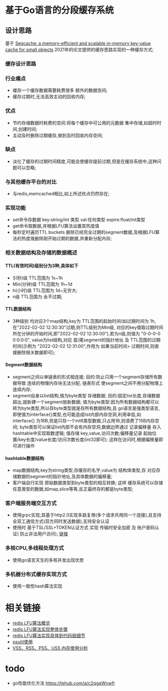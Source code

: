 # 基于Go语言的分段缓存系统

## 设计思路

基于 [Segcache: a memory-efficient and scalable in-memory key-value cache for small objects](https://www.usenix.org/system/files/nsdi21-yang.pdf)
2021年的论文提供的缓存思路实现的一种缓存方式;

### 缓存设计思路

### 行业痛点

* 缓存一个缓存数据需要耗费很多 额外的数据空间;
* 缓存过期时,无法高效主动的回收内存;

### 优点

* 节约存储数据时耗费的空间:将每个缓存中可公用的元数据 集中存储,如超时时间,创建时间;
* 主动及时删除过期缓存,做到及时回收内存空间;

### 缺点

* 淡化了缓存的过期时间精度,可能会使缓存提前过期,但是在缓存系统中,这种问题可以忽略;

### 与其他缓存平台的对比

* 与redis,memcached相比,如上所述优点仍然存在;

### 实现功能

* set命令存数据 key:string/int 类型 val:任何类型 expire:float/int类型
* get命令取数据,并根据LFU算法设置其热度值
* 每秒定时遍历TTL buckets 删除已经完全过期的segment数据,及根据LFU算法的热度值删除刚开始过期的数据,并重新分配内存;

### 相关数据结构及存储的数据概述

#### TTL(有效时间)级别分为3种,具体如下

* S(秒)级 TTL范围为 1s~1h
* Min(分钟)级 TTL范围为 1h~1d
* h(小时)级 TTL范围为 1d~无穷大;
* n级 TTL范围为 永不过期;

#### TTL数据结构

* 3种级别 均对应3个map结构,key为 TTL范围的起始时间(如过期时间为 1h,在"2022-02-02 12:30:30"过期,则TTL级别为Min级,
  对应的key值取过期时间所在分钟的开始时间,即"2022-02-02 12:30:00"),若为n级,则值为 "0-0-0-0 0:0:0:0",
  value为list结构,对应 首/尾segment的指针地址 及 TTL范围的过期时间(示例为 "2022-02-02 12:31:00",作用为 如果当前时间>
  过期时间,则直接删除相关数据即可);

#### Segment数据结构

* segment之间以单链表的形式相连接; 目的:防止只用一个segment存储所有数据导致 连续的物理内存块无法分配;
  链表形式 使segment之间不用分配物理上连续内存;
* segment自身以list结构,值为byte类型 存储数据; 目的:固定list长度,存储数据超出,就新建一个segment放新数据;
  值为byte类型:因为所有数据结构都可以转为byte类型,所以存byte类型就是存所有数据结构,且
  go语言是强类型语言,即使值为interface{}类型,也可能造成list内部内存空洞,利用率低,如 interface{}
  为16B,但是只存一个int8类型数据,只占用1B,则浪费了15B内存空间;
  byte类型可以保证list内部不会有内存空洞,数据边界通过 记录偏移量 存入 hashtable中实现取数逻辑;
  值存储 key,value,访问次数;偏移量记录 起始位置/key长度/value长度/访问次数长度(int32即可); 这样在访问时,根据偏移量即可进行操作

#### hashtable数据结构

* map数据结构,key为string类型,存缓存的名字,value为 结构体类型,存 对应存储数据的segment的指针地址,及具体数据的偏移量;
* 客户端自行实现 原始数据类型到byte类型的相互转换; 这样 缓存系统可以存储任意类型的数据,如map,slice等等,反正最终存的都是byte类型;

### 客户端服务端交互方式

* 使用grpc实现;其基于http2.0实现多路复用(多个请求共用同一个连接),且支持全双工通信方式(双方同时发送数据),支持安全认证
* 使用时 基于TSL/SSL+TOKEN认证方式 实现 传输时安全加密 及 账户密码认证(
  防止非法用户访问); [链接](https://zhuanlan.zhihu.com/p/375573984)

### 多核CPU,多线程处理方式

* 使用go语言天生的多核并发出现优势

### 多机器分布式缓存实现方式

* 使用一致性hash算法实现

# 相关链接

* [redis LFU算法概览](https://blog.csdn.net/u010887744/article/details/110357096)
* [redis LFU算法实现整体步骤](https://blog.csdn.net/u013277209/article/details/126754778)
* [redis LFU算法实现具体到代码层细节](https://blog.csdn.net/m0_69745415/article/details/124370410)
* [psutil使用](https://blog.csdn.net/haiming0415/article/details/125313441)
* [VSS、RSS、PSS、USS 内存使用分析](https://blog.csdn.net/m0_51504545/article/details/119685325)
# todo

* go性能优化方法 https://tehub.com/a/c2qgqWywfl

